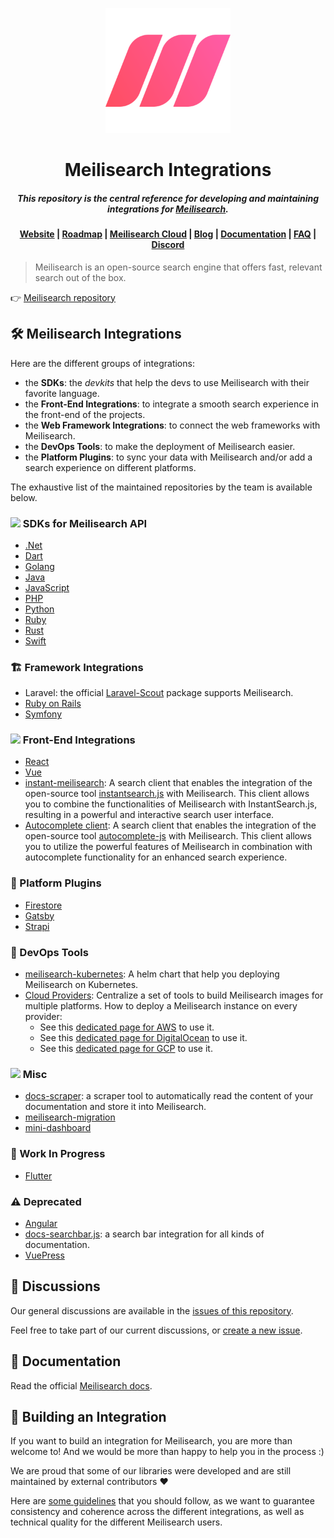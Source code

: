 <p align="center">
  <a href="https://www.meilisearch.com/?utm_campaign=oss&utm_source=github&utm_medium=integration-guides" target="_blank">
    <img src="assets/logos/logo.svg" alt="Meilisearch" width="200" height="200" />
  </a>
</p>


<h1 align="center">Meilisearch Integrations</h1>
<h5 align="center">This repository is the central reference for developing and maintaining integrations for <a href="https://www.meilisearch.com/?utm_campaign=oss&utm_source=github&utm_medium=integration-guides" target="_blank">Meilisearch</a>.
</h5>

<h4 align="center">
  <a href="https://www.meilisearch.com/?utm_campaign=oss&utm_source=github&utm_medium=integration-guides">Website</a> |
  <a href="https://roadmap.meilisearch.com/tabs/1-under-consideration">Roadmap</a> |
  <a href="https://www.meilisearch.com/cloud?utm_campaign=oss&utm_source=github&utm_medium=integration-guides">Meilisearch Cloud</a> |
  <a href="https://blog.meilisearch.com/?utm_campaign=oss&utm_source=github&utm_medium=integration-guides">Blog</a> |
  <a href="https://docs.meilisearch.com/?utm_campaign=oss&utm_source=github&utm_medium=integration-guides">Documentation</a> |
  <a href="https://docs.meilisearch.com/faq/?utm_campaign=oss&utm_source=github&utm_medium=integration-guides">FAQ</a> |
  <a href="https://discord.meilisearch.com/?utm_campaign=oss&utm_source=github&utm_medium=integration-guides">Discord</a>
</h4>

> Meilisearch is an open-source search engine that offers fast, relevant search out of the box.

👉 [Meilisearch repository](https://github.com/meilisearch/meilisearch)

## 🛠 Meilisearch Integrations

Here are the different groups of integrations:

- the **SDKs**: the *devkits* that help the devs to use Meilisearch with their favorite language.
- the **Front-End Integrations**: to integrate a smooth search experience in the front-end of the projects.
- the **Web Framework Integrations**: to connect the web frameworks with Meilisearch.
- the **DevOps Tools**: to make the deployment of Meilisearch easier.
- the **Platform Plugins**: to sync your data with Meilisearch and/or add a search experience on different platforms.

The exhaustive list of the maintained repositories by the team is available below.

### <img src="assets/icons/dev.png" width="20"> SDKs for Meilisearch API

- [.Net](https://github.com/meilisearch/meilisearch-dotnet)
- [Dart](https://github.com/meilisearch/meilisearch-dart)
- [Golang](https://github.com/meilisearch/meilisearch-go)
- [Java](https://github.com/meilisearch/meilisearch-java)
- [JavaScript](https://github.com/meilisearch/meilisearch-js)
- [PHP](https://github.com/meilisearch/meilisearch-php)
- [Python](https://github.com/meilisearch/meilisearch-python)
- [Ruby](https://github.com/meilisearch/meilisearch-ruby)
- [Rust](https://github.com/meilisearch/meilisearch-rust)
- [Swift](https://github.com/meilisearch/meilisearch-swift)

### 🏗 Framework Integrations

- Laravel: the official [Laravel-Scout](https://github.com/laravel/scout) package supports Meilisearch.
- [Ruby on Rails](https://github.com/meilisearch/meilisearch-rails)
- [Symfony](https://github.com/meilisearch/meilisearch-symfony)

### <img src="assets/icons/front.png" width="20"> Front-End Integrations

- [React](https://github.com/meilisearch/meilisearch-react)
- [Vue](https://github.com/meilisearch/meilisearch-vue)
- [instant-meilisearch](https://github.com/meilisearch/meilisearch-js-plugins/tree/main/packages/instant-meilisearch): A search client that enables the integration of the open-source tool [instantsearch.js](https://www.algolia.com/doc/guides/building-search-ui/what-is-instantsearch/js/) with Meilisearch. This client allows you to combine the functionalities of Meilisearch with InstantSearch.js, resulting in a powerful and interactive search user interface.
- [Autocomplete client](https://github.com/meilisearch/meilisearch-js-plugins/tree/main/packages/autocomplete-client): A search client that enables the integration of the open-source tool [autocomplete-js](https://www.algolia.com/doc/ui-libraries/autocomplete/introduction/what-is-autocomplete/) with Meilisearch. This client allows you to utilize the powerful features of Meilisearch in combination with autocomplete functionality for an enhanced search experience.

### 🧩 Platform Plugins

- [Firestore](https://github.com/meilisearch/firestore-meilisearch/)
- [Gatsby](https://github.com/meilisearch/gatsby-plugin-meilisearch/)
- [Strapi](https://github.com/meilisearch/strapi-plugin-meilisearch)

### 🐳 DevOps Tools

- [meilisearch-kubernetes](https://github.com/meilisearch/meilisearch-kubernetes): A helm chart that help you deploying Meilisearch on Kubernetes.
- [Cloud Providers](https://github.com/meilisearch/cloud-providers): Centralize a set of tools to build Meilisearch images for multiple platforms.
  How to deploy a Meilisearch instance on every provider:
  - See this [dedicated page for AWS](https://www.meilisearch.com/docs/learn/cookbooks/aws?utm_campaign=oss&utm_source=github&utm_medium=integration-guides) to use it.
  - See this [dedicated page for DigitalOcean](https://www.meilisearch.com/docs/learn/cookbooks/digitalocean?utm_campaign=oss&utm_source=github&utm_medium=integration-guides) to use it.
  - See this [dedicated page for GCP](https://www.meilisearch.com/docs/learn/cookbooks/gcp?utm_campaign=oss&utm_source=github&utm_medium=integration-guides) to use it.

### <img src="assets/icons/other.png" width="20"> Misc

- [docs-scraper](https://github.com/meilisearch/docs-scraper): a scraper tool to automatically read the content of your documentation and store it into Meilisearch.
- [meilisearch-migration](https://github.com/meilisearch/meilisearch-migration/)
- [mini-dashboard](https://github.com/meilisearch/mini-dashboard/)

### 🚧 Work In Progress

- [Flutter](https://github.com/meilisearch/meilisearch-flutter)

### ⚠️ Deprecated

- [Angular](https://github.com/meilisearch/meilisearch-angular)
- [docs-searchbar.js](https://github.com/meilisearch/docs-searchbar.js): a search bar integration for all kinds of documentation.
- [VuePress](https://github.com/meilisearch/vuepress-plugin-meilisearch)

## 🍿 Discussions

Our general discussions are available in the [issues of this repository](https://github.com/meilisearch/integration-guides/issues).

Feel free to take part of our current discussions, or [create a new issue](https://github.com/meilisearch/integration-guides/issues/new).

## 📖 Documentation

Read the official [Meilisearch docs](https://docs.meilisearch.com?utm_campaign=oss&utm_source=github&utm_medium=integration-guides).

## 🚀 Building an Integration

If you want to build an integration for Meilisearch, you are more than welcome to! And we would be more than happy to help you in the process :)

We are proud that some of our libraries were developed and are still maintained by external contributors ❤️

Here are [some guidelines](./resources/build-integration.md) that you should follow, as we want to guarantee consistency and coherence across the different integrations, as well as technical quality for the different Meilisearch users.
